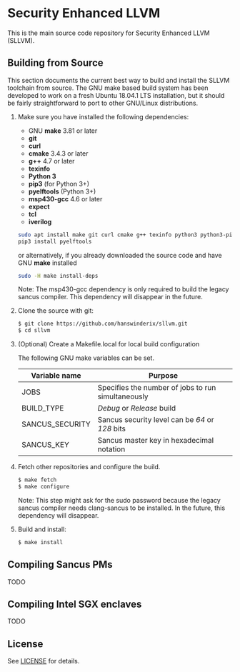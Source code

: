 # Security Enhanced LLVM

This is the main source code repository for Security Enhanced LLVM (SLLVM).

## Building from Source

This section documents the current best way to build and install the SLLVM
toolchain from source. The GNU make based build system has been developed to 
work on a fresh Ubuntu 18.04.1 LTS installation, but it should be fairly 
straightforward to port to other GNU/Linux distributions.

1. Make sure you have installed the following dependencies:

   * GNU **make** 3.81 or later
   * **git**
   * **curl**
   * **cmake** 3.4.3 or later
   * **g++** 4.7 or later
   * **texinfo**
   * **Python 3**
   * **pip3** (for Python 3+)
   * **pyelftools** (Python 3+)
   * **msp430-gcc** 4.6 or later
   * **expect**
   * **tcl**
   * **iverilog**

   ```sh
   sudo apt install make git curl cmake g++ texinfo python3 python3-pip gcc-msp430 expect tcl iverilog
   pip3 install pyelftools
   ```

   or alternatively, if you already downloaded the source code and have GNU 
   **make** installed

   ```sh
   sudo -H make install-deps
   ```

   Note: The msp430-gcc dependency is only required to build the legacy sancus
   compiler. This dependency will disappear in the future.

2. Clone the source with git:

   ```sh
   $ git clone https://github.com/hanswinderix/sllvm.git
   $ cd sllvm
   ```

3. (Optional) Create a Makefile.local for local build configuration

   The following GNU make variables can be set.
   
   | Variable name    | Purpose                                            |
   |------------------|----------------------------------------------------|
   | JOBS             | Specifies the number of jobs to run simultaneously |
   | BUILD\_TYPE      | *Debug* or *Release* build                         |
   | SANCUS\_SECURITY | Sancus security level can be *64* or *128* bits    |
   | SANCUS\_KEY      | Sancus master key in hexadecimal notation          |

4. Fetch other repositories and configure the build. 

   ```sh
   $ make fetch
   $ make configure
   ```
   
   Note: This step might ask for the sudo password because the legacy sancus 
   compiler needs clang-sancus to be installed. In the future, this dependency 
   will disappear.

5. Build and install:

   ```sh
   $ make install
   ```

## Compiling Sancus PMs

TODO

## Compiling Intel SGX enclaves

TODO

## License

See [LICENSE](LICENSE) for details.
